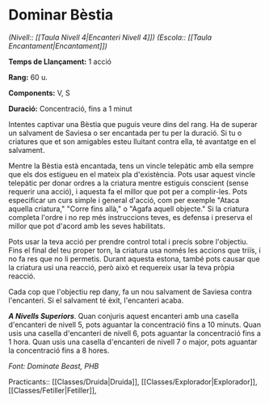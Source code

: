 # Dominar Bèstia

*(Nivell:: [[Taula Nivell 4|Encanteri Nivell 4]]) (Escola:: [[Taula Encantament|Encantament]])*

**Temps de Llançament:** 1 acció

**Rang:** 60 u.

**Components:** V, S

**Duració:** Concentració, fins a 1 minut

Intentes captivar una Bèstia que puguis veure dins del rang. Ha de superar un salvament de Saviesa o ser encantada per tu per la duració. Si tu o criatures que et son amigables esteu lluitant contra ella, té avantatge en el salvament.

Mentre la Bèstia està encantada, tens un vincle telepàtic amb ella sempre que els dos estigueu en el mateix pla d'existència. Pots usar aquest vincle telepàtic per donar ordres a la criatura mentre estiguis conscient (sense requerir una acció), i aquesta fa el millor que pot per a complir-les. Pots especificar un curs simple i general d'acció, com per exemple "Ataca aquella criatura," "Corre fins allà," o "Agafa aquell objecte." Si la criatura completa l'ordre i no rep més instruccions teves, es defensa i preserva el millor que pot d'acord amb les seves habilitats.

Pots usar la teva acció per prendre control total i precís sobre l'objectiu. Fins el final del teu proper torn, la criatura usa només les accions que triïs, i no fa res que no li permetis. Durant aquesta estona, també pots causar que la criatura usi una reacció, però això et requereix usar la teva pròpia reacció.

Cada cop que l'objectiu rep dany, fa un nou salvament de Saviesa contra l'encanteri. Si el salvament té èxit, l'encanteri acaba.

***A Nivells Superiors***. Quan conjuris aquest encanteri amb una casella d'encanteri de nivell 5, pots aguantar la concentració fins a 10 minuts. Quan usis una casella d'encanteri de nivell 6, pots aguantar la concentració fins a 1 hora. Quan usis una casella d'encanteri de nivell 7 o major, pots aguantar la concentració fins a 8 hores.


*Font: Dominate Beast, PHB*



Practicants:: [[Classes/Druida|Druida]], [[Classes/Explorador|Explorador]], [[Classes/Fetiller|Fetiller]],